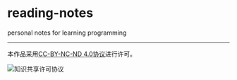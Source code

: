 # reading-notes
personal notes for learning programming

---

本作品采用[CC-BY-NC-ND 4.0协议](http://creativecommons.org/licenses/by-nc-nd/4.0/)进行许可。

![知识共享许可协议](https://i.creativecommons.org/l/by-nc-nd/4.0/88x31.png)